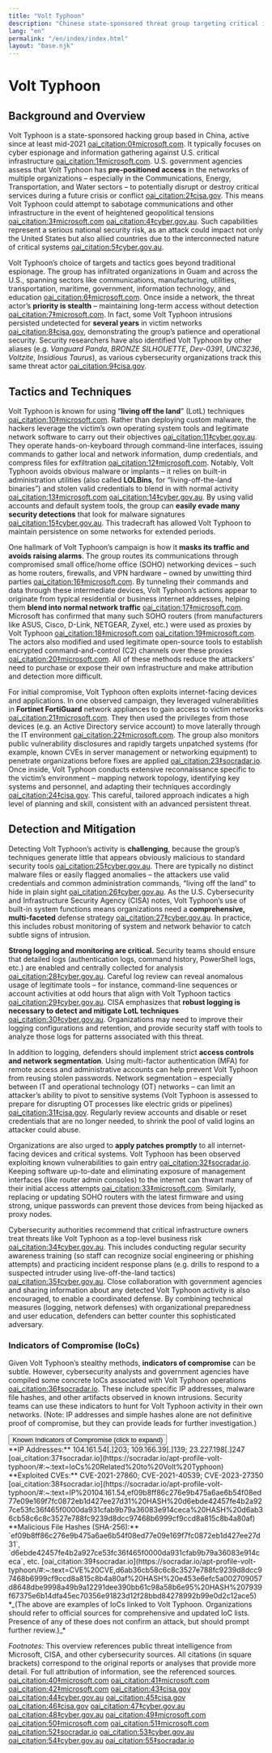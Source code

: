 ```yaml
---
title: "Volt Typhoon"
description: "Chinese state-sponsored threat group targeting critical infrastructure"
lang: "en"
permalink: "/en/index/index.html"
layout: "base.njk"
---
```


# Volt Typhoon

## Background and Overview

Volt Typhoon is a state-sponsored hacking group based in China, active since at least mid-2021 [oai_citation:0‡microsoft.com](https://www.microsoft.com/en-us/security/blog/2023/05/24/volt-typhoon-targets-us-critical-infrastructure-with-living-off-the-land-techniques/#:~:text=Volt%20Typhoon%20has%20been%20active,our%20visibility%20into%20these%20threats). It typically focuses on cyber espionage and information gathering against U.S. critical infrastructure [oai_citation:1‡microsoft.com](https://www.microsoft.com/en-us/security/blog/2023/05/24/volt-typhoon-targets-us-critical-infrastructure-with-living-off-the-land-techniques/#:~:text=Microsoft%20has%20uncovered%20stealthy%20and,Asia%20region%20during%20future%20crises). U.S. government agencies assess that Volt Typhoon has **pre-positioned access** in the networks of multiple organizations – especially in the Communications, Energy, Transportation, and Water sectors – to potentially disrupt or destroy critical services during a future crisis or conflict [oai_citation:2‡cisa.gov](https://www.cisa.gov/news-events/cybersecurity-advisories/aa24-038a#:~:text=The%20U,S). This means Volt Typhoon could attempt to sabotage communications and other infrastructure in the event of heightened geopolitical tensions [oai_citation:3‡microsoft.com](https://www.microsoft.com/en-us/security/blog/2023/05/24/volt-typhoon-targets-us-critical-infrastructure-with-living-off-the-land-techniques/#:~:text=Microsoft%20has%20uncovered%20stealthy%20and,Asia%20region%20during%20future%20crises) [oai_citation:4‡cyber.gov.au](https://www.cyber.gov.au/about-us/view-all-content/alerts-and-advisories/prc-state-sponsored-cyber-activity_actions-for-critical-infrastructure-leaders#:~:text=Bureau%20of%20Investigation%20,105). Such capabilities represent a serious national security risk, as an attack could impact not only the United States but also allied countries due to the interconnected nature of critical systems [oai_citation:5‡cyber.gov.au](https://www.cyber.gov.au/about-us/view-all-content/alerts-and-advisories/prc-state-sponsored-cyber-activity_actions-for-critical-infrastructure-leaders#:~:text=Bureau%20of%20Investigation%20,105).

Volt Typhoon’s choice of targets and tactics goes beyond traditional espionage. The group has infiltrated organizations in Guam and across the U.S., spanning sectors like communications, manufacturing, utilities, transportation, maritime, government, information technology, and education [oai_citation:6‡microsoft.com](https://www.microsoft.com/en-us/security/blog/2023/05/24/volt-typhoon-targets-us-critical-infrastructure-with-living-off-the-land-techniques/#:~:text=Volt%20Typhoon%20has%20been%20active,our%20visibility%20into%20these%20threats). Once inside a network, the threat actor’s **priority is stealth** – maintaining long-term access without detection [oai_citation:7‡microsoft.com](https://www.microsoft.com/en-us/security/blog/2023/05/24/volt-typhoon-targets-us-critical-infrastructure-with-living-off-the-land-techniques/#:~:text=Volt%20Typhoon%20has%20been%20active,our%20visibility%20into%20these%20threats). In fact, some Volt Typhoon intrusions persisted undetected for **several years** in victim networks [oai_citation:8‡cisa.gov](https://www.cisa.gov/news-events/cybersecurity-advisories/aa24-038a#:~:text=cyber%20activity%20when%20targeting%20critical,and%20understanding%20the%20target%20environment), demonstrating the group’s patience and operational security. Security researchers have also identified Volt Typhoon by other aliases (e.g. *Vanguard Panda*, *BRONZE SILHOUETTE*, *Dev-0391*, *UNC3236*, *Voltzite*, *Insidious Taurus*), as various cybersecurity organizations track this same threat actor [oai_citation:9‡cisa.gov](https://www.cisa.gov/news-events/cybersecurity-advisories/aa24-038a#:~:text=observations%20from%20the%20U,UNC3236%2C%20Voltzite%2C%20and%20Insidious%20Taurus).

## Tactics and Techniques

Volt Typhoon is known for using “**living off the land**” (LotL) techniques [oai_citation:10‡microsoft.com](https://www.microsoft.com/en-us/security/blog/2023/05/24/volt-typhoon-targets-us-critical-infrastructure-with-living-off-the-land-techniques/#:~:text=To%20achieve%20their%20objective%2C%20the,C2%29%20channel). Rather than deploying custom malware, the hackers leverage the victim’s own operating system tools and legitimate network software to carry out their objectives [oai_citation:11‡cyber.gov.au](https://www.cyber.gov.au/about-us/view-all-content/alerts-and-advisories/prc-state-sponsored-cyber-activity_actions-for-critical-infrastructure-leaders#:~:text=,described%20in%20these%20joint%20products). They operate hands-on-keyboard through command-line interfaces, issuing commands to gather local and network information, dump credentials, and compress files for exfiltration [oai_citation:12‡microsoft.com](https://www.microsoft.com/en-us/security/blog/2023/05/24/volt-typhoon-targets-us-critical-infrastructure-with-living-off-the-land-techniques/#:~:text=To%20achieve%20their%20objective%2C%20the,C2%29%20channel). Notably, Volt Typhoon avoids obvious malware or implants – it relies on built-in administration utilities (also called **LOLBins**, for “living-off-the-land binaries”) and stolen valid credentials to blend in with normal activity [oai_citation:13‡microsoft.com](https://www.microsoft.com/en-us/security/blog/2023/05/24/volt-typhoon-targets-us-critical-infrastructure-with-living-off-the-land-techniques/#:~:text=To%20achieve%20their%20objective%2C%20the,C2%29%20channel) [oai_citation:14‡cyber.gov.au](https://www.cyber.gov.au/about-us/view-all-content/alerts-and-advisories/prc-state-sponsored-cyber-activity_actions-for-critical-infrastructure-leaders#:~:text=,described%20in%20these%20joint%20products). By using valid accounts and default system tools, the group can **easily evade many security detections** that look for malware signatures [oai_citation:15‡cyber.gov.au](https://www.cyber.gov.au/about-us/view-all-content/alerts-and-advisories/prc-state-sponsored-cyber-activity_actions-for-critical-infrastructure-leaders#:~:text=PRC%20State,described%20in%20these%20joint%20products). This tradecraft has allowed Volt Typhoon to maintain persistence on some networks for extended periods.

One hallmark of Volt Typhoon’s campaign is how it **masks its traffic and avoids raising alarms**. The group routes its communications through compromised small office/home office (SOHO) networking devices – such as home routers, firewalls, and VPN hardware – owned by unwitting third parties [oai_citation:16‡microsoft.com](https://www.microsoft.com/en-us/security/blog/2023/05/24/volt-typhoon-targets-us-critical-infrastructure-with-living-off-the-land-techniques/#:~:text=,C2%29%20channel). By tunneling their commands and data through these intermediate devices, Volt Typhoon’s actions appear to originate from typical residential or business internet addresses, helping them **blend into normal network traffic** [oai_citation:17‡microsoft.com](https://www.microsoft.com/en-us/security/blog/2023/05/24/volt-typhoon-targets-us-critical-infrastructure-with-living-off-the-land-techniques/#:~:text=,C2%29%20channel). Microsoft has confirmed that many such SOHO routers (from manufacturers like ASUS, Cisco, D-Link, NETGEAR, Zyxel, etc.) were used as proxies by Volt Typhoon [oai_citation:18‡microsoft.com](https://www.microsoft.com/en-us/security/blog/2023/05/24/volt-typhoon-targets-us-critical-infrastructure-with-living-off-the-land-techniques/#:~:text=Typhoon%20tries%20to%20blend%20into,C2%29%20channel) [oai_citation:19‡microsoft.com](https://www.microsoft.com/en-us/security/blog/2023/05/24/volt-typhoon-targets-us-critical-infrastructure-with-living-off-the-land-techniques/#:~:text=Volt%20Typhoon%20proxies%20all%20its,overhead%20costs%20for%20acquiring%20infrastructure). The actors also modified and used legitimate open-source tools to establish encrypted command-and-control (C2) channels over these proxies [oai_citation:20‡microsoft.com](https://www.microsoft.com/en-us/security/blog/2023/05/24/volt-typhoon-targets-us-critical-infrastructure-with-living-off-the-land-techniques/#:~:text=Typhoon%20tries%20to%20blend%20into,further%20stay%20under%20the%20radar). All of these methods reduce the attackers’ need to purchase or expose their own infrastructure and make attribution and detection more difficult.

For initial compromise, Volt Typhoon often exploits internet-facing devices and applications. In one observed campaign, they leveraged vulnerabilities in **Fortinet FortiGuard** network appliances to gain access to victim networks [oai_citation:21‡microsoft.com](https://www.microsoft.com/en-us/security/blog/2023/05/24/volt-typhoon-targets-us-critical-infrastructure-with-living-off-the-land-techniques/#:~:text=Initial%20access). They then used the privileges from those devices (e.g. an Active Directory service account) to move laterally through the IT environment [oai_citation:22‡microsoft.com](https://www.microsoft.com/en-us/security/blog/2023/05/24/volt-typhoon-targets-us-critical-infrastructure-with-living-off-the-land-techniques/#:~:text=Typhoon%E2%80%99s%20methods%20for%20gaining%20access,to%20these%20devices). The group also monitors public vulnerability disclosures and rapidly targets unpatched systems (for example, known CVEs in server management or networking equipment) to penetrate organizations before fixes are applied [oai_citation:23‡socradar.io](https://socradar.io/apt-profile-volt-typhoon/#:~:text=Exploiting%20Known%20Vulnerabilities%3A%20The%20group,gaining%20unauthorized%20access%20to%20systems). Once inside, Volt Typhoon conducts extensive reconnaissance specific to the victim’s environment – mapping network topology, identifying key systems and personnel, and adapting their techniques accordingly [oai_citation:24‡cisa.gov](https://www.cisa.gov/news-events/cybersecurity-advisories/aa24-038a#:~:text=cyber%20activity%20when%20targeting%20critical,and%20understanding%20the%20target%20environment). This careful, tailored approach indicates a high level of planning and skill, consistent with an advanced persistent threat.

## Detection and Mitigation

Detecting Volt Typhoon’s activity is **challenging**, because the group’s techniques generate little that appears obviously malicious to standard security tools [oai_citation:25‡cyber.gov.au](https://www.cyber.gov.au/about-us/view-all-content/alerts-and-advisories/prc-state-sponsored-cyber-activity_actions-for-critical-infrastructure-leaders#:~:text=PRC%20State,described%20in%20these%20joint%20products). There are typically no distinct malware files or easily flagged anomalies – the attackers use valid credentials and common administration commands, “living off the land” to hide in plain sight [oai_citation:26‡cyber.gov.au](https://www.cyber.gov.au/about-us/view-all-content/alerts-and-advisories/prc-state-sponsored-cyber-activity_actions-for-critical-infrastructure-leaders#:~:text=,described%20in%20these%20joint%20products). As the U.S. Cybersecurity and Infrastructure Security Agency (CISA) notes, Volt Typhoon’s use of built-in system functions means organizations need a **comprehensive, multi-faceted** defense strategy [oai_citation:27‡cyber.gov.au](https://www.cyber.gov.au/about-us/view-all-content/alerts-and-advisories/prc-state-sponsored-cyber-activity_actions-for-critical-infrastructure-leaders#:~:text=malware%20to%20maintain%20access%20to,described%20in%20these%20joint%20products). In practice, this includes robust monitoring of system and network behavior to catch subtle signs of intrusion.

**Strong logging and monitoring are critical.** Security teams should ensure that detailed logs (authentication logs, command history, PowerShell logs, etc.) are enabled and centrally collected for analysis [oai_citation:28‡cyber.gov.au](https://www.cyber.gov.au/about-us/view-all-content/alerts-and-advisories/prc-state-sponsored-cyber-activity_actions-for-critical-infrastructure-leaders#:~:text=,need%20to%20effectively%20detect%20compromise). Careful log review can reveal anomalous usage of legitimate tools – for instance, command-line sequences or account activities at odd hours that align with Volt Typhoon tactics [oai_citation:29‡cyber.gov.au](https://www.cyber.gov.au/about-us/view-all-content/alerts-and-advisories/prc-state-sponsored-cyber-activity_actions-for-critical-infrastructure-leaders#:~:text=,need%20to%20effectively%20detect%20compromise). CISA emphasizes that **robust logging is necessary to detect and mitigate LotL techniques** [oai_citation:30‡cyber.gov.au](https://www.cyber.gov.au/about-us/view-all-content/alerts-and-advisories/prc-state-sponsored-cyber-activity_actions-for-critical-infrastructure-leaders#:~:text=,need%20to%20effectively%20detect%20compromise). Organizations may need to improve their logging configurations and retention, and provide security staff with tools to analyze those logs for patterns associated with this threat.

In addition to logging, defenders should implement strict **access controls and network segmentation**. Using multi-factor authentication (MFA) for remote access and administrative accounts can help prevent Volt Typhoon from reusing stolen passwords. Network segmentation – especially between IT and operational technology (OT) networks – can limit an attacker’s ability to pivot to sensitive systems (Volt Typhoon is assessed to prepare for disrupting OT processes like electric grids or pipelines) [oai_citation:31‡cisa.gov](https://www.cisa.gov/news-events/cybersecurity-advisories/aa24-038a#:~:text=The%20U,S). Regularly review accounts and disable or reset credentials that are no longer needed, to shrink the pool of valid logins an attacker could abuse.

Organizations are also urged to **apply patches promptly** to all internet-facing devices and critical systems. Volt Typhoon has been observed exploiting known vulnerabilities to gain entry [oai_citation:32‡socradar.io](https://socradar.io/apt-profile-volt-typhoon/#:~:text=Exploiting%20Known%20Vulnerabilities%3A%20The%20group,gaining%20unauthorized%20access%20to%20systems). Keeping software up-to-date and eliminating exposure of management interfaces (like router admin consoles) to the internet can thwart many of their initial access attempts [oai_citation:33‡microsoft.com](https://www.microsoft.com/en-us/security/blog/2023/05/24/volt-typhoon-targets-us-critical-infrastructure-with-living-off-the-land-techniques/#:~:text=Volt%20Typhoon%20proxies%20all%20its,overhead%20costs%20for%20acquiring%20infrastructure). Similarly, replacing or updating SOHO routers with the latest firmware and using strong, unique passwords can prevent those devices from being hijacked as proxy nodes.

Cybersecurity authorities recommend that critical infrastructure owners treat threats like Volt Typhoon as a top-level business risk [oai_citation:34‡cyber.gov.au](https://www.cyber.gov.au/about-us/view-all-content/alerts-and-advisories/prc-state-sponsored-cyber-activity_actions-for-critical-infrastructure-leaders#:~:text=Bureau%20of%20Investigation%20,105). This includes conducting regular security awareness training (so staff can recognize social engineering or phishing attempts) and practicing incident response plans (e.g. drills to respond to a suspected intruder using live-off-the-land tactics) [oai_citation:35‡cyber.gov.au](https://www.cyber.gov.au/about-us/view-all-content/alerts-and-advisories/prc-state-sponsored-cyber-activity_actions-for-critical-infrastructure-leaders#:~:text=,Ensuring%20comprehensive%20and). Close collaboration with government agencies and sharing information about any detected Volt Typhoon activity is also encouraged, to enable a coordinated defense. By combining technical measures (logging, network defenses) with organizational preparedness and user education, defenders can better counter this sophisticated adversary.

### Indicators of Compromise (IoCs)

Given Volt Typhoon’s stealthy methods, **indicators of compromise** can be subtle. However, cybersecurity analysts and government agencies have compiled some concrete IoCs associated with Volt Typhoon operations [oai_citation:36‡socradar.io](https://socradar.io/apt-profile-volt-typhoon/#:~:text=IoCs%20Related%20to%20Volt%20Typhoon). These include specific IP addresses, malware file hashes, and other artifacts observed in known intrusions. Security teams can use these indicators to hunt for Volt Typhoon activity in their own networks. (Note: IP addresses and simple hashes alone are not definitive proof of compromise, but they can provide leads for further investigation.)

<div class="accordion">
  <button class="accordion-toggle">Known Indicators of Compromise (click to expand)</button>
  <div class="accordion-content">
    **IP Addresses:** 104.161.54[.]203; 109.166.39[.]139; 23.227.198[.]247 [oai_citation:37‡socradar.io](https://socradar.io/apt-profile-volt-typhoon/#:~:text=IoCs%20Related%20to%20Volt%20Typhoon)  
    **Exploited CVEs:** CVE-2021-27860; CVE-2021-40539; CVE-2023-27350 [oai_citation:38‡socradar.io](https://socradar.io/apt-profile-volt-typhoon/#:~:text=IP%20104.161.54,ef09b8ff86c276e9b475a6ae6b54f08ed77e09e169f7fc0872eb1d427ee27d31%20HASH%20d6ebde42457fe4b2a927ce53fc36f465f0000da931cfab9b79a36083e914ceca%20HASH%20d6ab36cb58c6c8c3527e788fc9239d8dcc97468b6999cf9ccd8a815c8b4a80af)  
    **Malicious File Hashes (SHA-256):** `ef09b8ff86c276e9b475a6ae6b54f08ed77e09e169f7fc0872eb1d427ee27d31`, `d6ebde42457fe4b2a927ce53fc36f465f0000da931cfab9b79a36083e914ceca`, etc. [oai_citation:39‡socradar.io](https://socradar.io/apt-profile-volt-typhoon/#:~:text=CVE%20CVE,d6ab36cb58c6c8c3527e788fc9239d8dcc97468b6999cf9ccd8a815c8b4a80af%20HASH%20e453e6efc5a002709057d8648dbe9998a49b9a12291dee390bb61c98a58b6e95%20HASH%207939f67375e6b14dfa45ec70356e91823d12f28bbd84278992b99e0d2c12ace5)  
    *_(The above are examples of IoCs linked to Volt Typhoon. Organizations should refer to official sources for comprehensive and updated IoC lists. Presence of any of these does not confirm an attack, but should prompt further review.)_*
  </div>
</div>

*Footnotes:* This overview references public threat intelligence from Microsoft, CISA, and other cybersecurity sources. All citations (in square brackets) correspond to the original reports or analyses that provide more detail. For full attribution of information, see the referenced sources.
 [oai_citation:40‡microsoft.com](https://www.microsoft.com/en-us/security/blog/2023/05/24/volt-typhoon-targets-us-critical-infrastructure-with-living-off-the-land-techniques/#:~:text=Microsoft%20has%20uncovered%20stealthy%20and,Asia%20region%20during%20future%20crises) [oai_citation:41‡microsoft.com](https://www.microsoft.com/en-us/security/blog/2023/05/24/volt-typhoon-targets-us-critical-infrastructure-with-living-off-the-land-techniques/#:~:text=Volt%20Typhoon%20has%20been%20active,our%20visibility%20into%20these%20threats) [oai_citation:42‡microsoft.com](https://www.microsoft.com/en-us/security/blog/2023/05/24/volt-typhoon-targets-us-critical-infrastructure-with-living-off-the-land-techniques/#:~:text=To%20achieve%20their%20objective%2C%20the,C2%29%20channel) [oai_citation:43‡cisa.gov](https://www.cisa.gov/news-events/cybersecurity-advisories/aa24-038a#:~:text=The%20U,S) [oai_citation:44‡cyber.gov.au](https://www.cyber.gov.au/about-us/view-all-content/alerts-and-advisories/prc-state-sponsored-cyber-activity_actions-for-critical-infrastructure-leaders#:~:text=Bureau%20of%20Investigation%20,105) [oai_citation:45‡cisa.gov](https://www.cisa.gov/news-events/cybersecurity-advisories/aa24-038a#:~:text=cyber%20activity%20when%20targeting%20critical,and%20understanding%20the%20target%20environment) [oai_citation:46‡cisa.gov](https://www.cisa.gov/news-events/cybersecurity-advisories/aa24-038a#:~:text=observations%20from%20the%20U,UNC3236%2C%20Voltzite%2C%20and%20Insidious%20Taurus) [oai_citation:47‡cyber.gov.au](https://www.cyber.gov.au/about-us/view-all-content/alerts-and-advisories/prc-state-sponsored-cyber-activity_actions-for-critical-infrastructure-leaders#:~:text=PRC%20State,described%20in%20these%20joint%20products) [oai_citation:48‡cyber.gov.au](https://www.cyber.gov.au/about-us/view-all-content/alerts-and-advisories/prc-state-sponsored-cyber-activity_actions-for-critical-infrastructure-leaders#:~:text=,described%20in%20these%20joint%20products) [oai_citation:49‡microsoft.com](https://www.microsoft.com/en-us/security/blog/2023/05/24/volt-typhoon-targets-us-critical-infrastructure-with-living-off-the-land-techniques/#:~:text=,C2%29%20channel) [oai_citation:50‡microsoft.com](https://www.microsoft.com/en-us/security/blog/2023/05/24/volt-typhoon-targets-us-critical-infrastructure-with-living-off-the-land-techniques/#:~:text=Typhoon%20tries%20to%20blend%20into,further%20stay%20under%20the%20radar) [oai_citation:51‡microsoft.com](https://www.microsoft.com/en-us/security/blog/2023/05/24/volt-typhoon-targets-us-critical-infrastructure-with-living-off-the-land-techniques/#:~:text=Initial%20access) [oai_citation:52‡socradar.io](https://socradar.io/apt-profile-volt-typhoon/#:~:text=Exploiting%20Known%20Vulnerabilities%3A%20The%20group,gaining%20unauthorized%20access%20to%20systems) [oai_citation:53‡cyber.gov.au](https://www.cyber.gov.au/about-us/view-all-content/alerts-and-advisories/prc-state-sponsored-cyber-activity_actions-for-critical-infrastructure-leaders#:~:text=,need%20to%20effectively%20detect%20compromise) [oai_citation:54‡cyber.gov.au](https://www.cyber.gov.au/about-us/view-all-content/alerts-and-advisories/prc-state-sponsored-cyber-activity_actions-for-critical-infrastructure-leaders#:~:text=,Ensuring%20comprehensive%20and) [oai_citation:55‡socradar.io](https://socradar.io/apt-profile-volt-typhoon/#:~:text=IoCs%20Related%20to%20Volt%20Typhoon)
